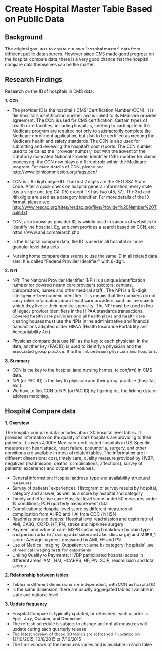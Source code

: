 # Create Hospital Master Table Based on Public Data

## Background
The original goal was to create our own "hospital master" data from different public data sources.
However since CMS made good progress on the hospital compare data, there is a very good chance
that the hospital compare data themselves can be the master.

## Research Findings
Research on the ID of hospitals in CMS data:

**1. CCN**

- The provider ID is the hospital's CMS' Certification Number (CCN). It is the
  hospital’s identification number and is linked to its Medicare provider agreement. The CCN is used for CMS certification.  Certain types of health care facilities, including hospitals, seeking to participate in the Medicare program are required not only to satisfactorily complete the Medicare enrollment application, but also to be certified as meeting the Medicare health and safety standards. The CCN is also used for submitting and reviewing the hospital’s cost reports. The CCN number used to be called the "provider number," but with the advent of the statutorily mandated National Provider Identifier (NPI) number for claims processing, the CCN now plays a different role within the Medicare program. For more details of CCN, please see: http://www.jointcommission.org/faqs_ccn/

- CCN is a 6-digit unique ID. The first 2 digits are the GEO SSA State Code.
  After a quick check on hospital general information, every state has a single one (eg CA: 05) except TX has two (45, 67). The 3rd and 4th digits are used as a category identifier. For more details of the ID format, please see: http://www.resdac.org/sites/resdac.org/files/Provider%20Number%20Table.txt

- CCN, also known as provider ID, is widely used in various of websites to
  identify the hospital. Eg, adh.com provides a search based on CCN, etc: https://www.ahd.com/search.php

- In the hospital compare data, the ID is used in all hospital or more
  granular level data sets

- Nursing home compare data seems to use the same ID in all related data sets.
  It is called "Federal Provider Identifier" with 6-digit.

**2. NPI**

- NPI: The National Provider Identifier (NPI) is a unique identification
  number for covered health care providers (doctors, dentists, chiropractors, nurses and other medical staff). The NPI is a 10-digit, intelligence-free numeric identifier. This means that the numbers do not carry other information about healthcare providers, such as the state in which they live or their medical specialty. The NPI must be used in lieu of legacy provider identifiers in the HIPAA standards transactions. Covered health care providers and all health plans and health care clearing houses must use the NPIs in the administrative and financial transactions adopted under HIPAA (Health Insurance Portability and Accountability Act).

- Physician compare data use NPI as the key to each physician. In the data,
  another key (PAC ID) is used to identify a physician and the associated group practice. It is the link between physician and hospitals.

**3. Summary**

- CCN is the key to the hospital (and nursing homes, _to confirm_) in CMS
  data.
- NPI (or PAC ID) is the key to physican and their group practice (hospital,
  etc.).
- We have to link CCN to NPI (or PAC ID) by figuring out the linking data or
  address matching.

## Hospital Compare data

**1. Overview**

The hospital compare data includes about 30 hospital level tables. It provides information on the quality of care hospitals are providing to their patients. It covers 4,000+ Medicare-certificated hospitals in US. Specific measures on heart attack, heart failure, pneumonia, surgery, and other conditions are available in most of related tables. The information are in different dimensions: cost,  timely care, quality measure provided by HVBP, negatives (readmission, deaths, complications, affections), survey of patients' experience and outpatient volumes.

- General information: Hospital address, type and availability structural measures
- Survey of patients’ experiences: Histogram of survey results by hospital, category and answer, as well as a score by hospital and category
- Timely and effective care: Hospital level score under 50 measures under 10 conditions; PCH quarterly measurement data
- Complications: Hospital level score by different measures of complication from AHRQ and HAI from CDC / NHSN
- Readmissions and deaths: Hospital level readmission and death rate of AMI, CABG, COPD, HF, PN, stroke and hip/knee surgery
- Payment and value of care: MSPB spending breakdown by clain type and period (prior to / during admission and after discharge) and MSPB_1 score; Average payment measured by AMI, HF and PN
- Use of Medical Imaging: Outpatient volume by category; hospitals' use of medical imaging tests for outpatients
- Linking Quality to Payments: HVBP participated hospital scores in different areas: AMI, HAI, HCAHPS, HF, PN, SCIP, readmission and total scores

**2. Relationship between tables**

- Tables in different dimensions are independent, with CCN as hospital ID
- In the same dimension, there are usually aggregated tables available in state and national level

**3. Update frequency**

- Hospital Compare is typically updated, or refreshed, each quarter in April, July, October, and December
- The refresh schedule is subject to change and not all measures will update during each quarterly release
- The latest version of these 30 tables are refreshed / updated on 12/10/2015, 10/8/2015 or 7/16/2015
- The time window of the measures varies and is available in each table
